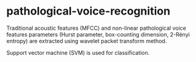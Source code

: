 # pathological-voice-recognition
Traditional acoustic features (MFCC) and non-linear pathological voice features parameters (Hurst parameter, box-counting dimension, 2-Rényi entropy) are extracted using wavelet packet transform method.

Support vector machine (SVM) is used for classification.

